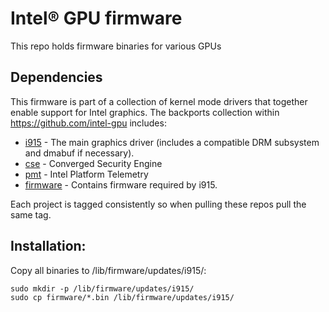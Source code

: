 # Intel® GPU firmware

This repo holds firmware binaries for various GPUs

## Dependencies
This firmware is part of a collection of kernel mode drivers
that together enable support for Intel graphics. The backports 
collection within https://github.com/intel-gpu includes:

  - [i915](https://github.com/intel-gpu/intel-gpu-i915-backports) - The main graphics driver (includes a compatible DRM subsystem and dmabuf if necessary).
  - [cse](https://github.com/intel-gpu/intel-gpu-cse-backports) - Converged Security Engine
  - [pmt](https://github.com/intel-gpu/intel-gpu-pmt-backports) - Intel Platform Telemetry
  - [firmware](https://github.com/intel-gpu/intel-gpu-firmware) - Contains firmware required by i915.

Each project is tagged consistently so when pulling these repos pull the same tag.

## Installation:

Copy all binaries to /lib/firmware/updates/i915/:

```
sudo mkdir -p /lib/firmware/updates/i915/
sudo cp firmware/*.bin /lib/firmware/updates/i915/
```
